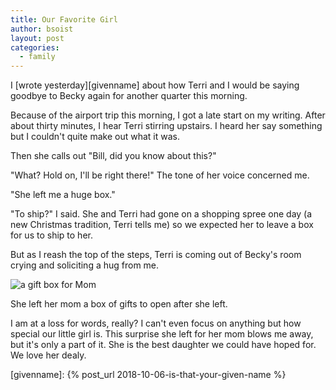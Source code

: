 ```yaml
---
title: Our Favorite Girl
author: bsoist
layout: post
categories:
  - family
---
```

I [wrote yesterday][givenname] about how Terri and I would be saying goodbye to Becky again for another quarter this morning.

Because of the airport trip this morning, I got a late start on my writing. After about thirty minutes, I hear Terri stirring upstairs. I heard her say something but I couldn't quite make out what it was.

Then she calls out "Bill, did you know about this?"

"What? Hold on, I'll be right there!" The tone of her voice concerned me.

"She left me a huge box."

"To ship?" I said. She and Terri had gone on a shopping spree one day (a new Christmas tradition, Terri tells me) so we expected her to leave a box for us to ship to her.

But as I reash the top of the steps, Terri is coming out of Becky's room crying and soliciting a hug from me.

<img title="a gift box for Mom" src="http://media.soistmann.com/huge_box.JPG" class="post_image img-responsive" />

She left her mom a box of gifts to open after she left. 

I am at a loss for words, really? I can't even focus on anything but how special our little girl is. This surprise she left for her mom blows me away, but it's only a part of it. She is the best daughter we could have hoped for. We love her dealy.

[givenname]: {% post_url 2018-10-06-is-that-your-given-name %}
